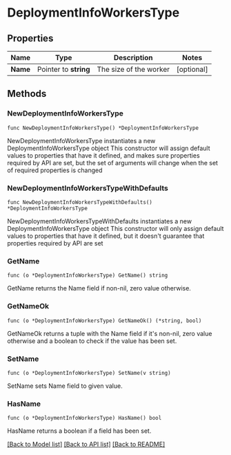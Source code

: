 # DeploymentInfoWorkersType

## Properties

Name | Type | Description | Notes
------------ | ------------- | ------------- | -------------
**Name** | Pointer to **string** | The size of the worker | [optional] 

## Methods

### NewDeploymentInfoWorkersType

`func NewDeploymentInfoWorkersType() *DeploymentInfoWorkersType`

NewDeploymentInfoWorkersType instantiates a new DeploymentInfoWorkersType object
This constructor will assign default values to properties that have it defined,
and makes sure properties required by API are set, but the set of arguments
will change when the set of required properties is changed

### NewDeploymentInfoWorkersTypeWithDefaults

`func NewDeploymentInfoWorkersTypeWithDefaults() *DeploymentInfoWorkersType`

NewDeploymentInfoWorkersTypeWithDefaults instantiates a new DeploymentInfoWorkersType object
This constructor will only assign default values to properties that have it defined,
but it doesn't guarantee that properties required by API are set

### GetName

`func (o *DeploymentInfoWorkersType) GetName() string`

GetName returns the Name field if non-nil, zero value otherwise.

### GetNameOk

`func (o *DeploymentInfoWorkersType) GetNameOk() (*string, bool)`

GetNameOk returns a tuple with the Name field if it's non-nil, zero value otherwise
and a boolean to check if the value has been set.

### SetName

`func (o *DeploymentInfoWorkersType) SetName(v string)`

SetName sets Name field to given value.

### HasName

`func (o *DeploymentInfoWorkersType) HasName() bool`

HasName returns a boolean if a field has been set.


[[Back to Model list]](../README.md#documentation-for-models) [[Back to API list]](../README.md#documentation-for-api-endpoints) [[Back to README]](../README.md)


